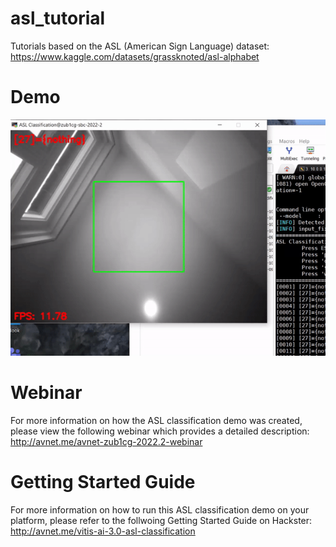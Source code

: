 # asl_tutorial
Tutorials based on the ASL (American Sign Language) dataset:
https://www.kaggle.com/datasets/grassknoted/asl-alphabet

# Demo
![](avnet-zub1cg-2022.2-asl_classify_dualcam.gif)

# Webinar
For more information on how the ASL classification demo was created, 
please view the following webinar which provides a detailed description:
http://avnet.me/avnet-zub1cg-2022.2-webinar

# Getting Started Guide
For more information on how to run this ASL classification demo on your platform, 
please refer to the follwoing Getting Started Guide on Hackster:
http://avnet.me/vitis-ai-3.0-asl-classification



